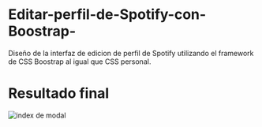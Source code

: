 # Editar-perfil-de-Spotify-con-Boostrap-

Diseño de la interfaz de edicion de perfil de Spotify utilizando el framework de CSS Boostrap al igual que CSS personal.

# Resultado final

<img src="https://drive.google.com/uc?export=download&id=1OKHg-XeTW_MRFc_jKXtnpc89I9R0vGqf" alt="index de modal"  style="display: block; margin: 0 auto;">
